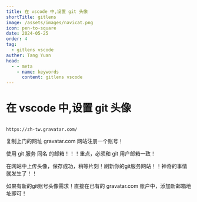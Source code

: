 ```yaml
---
title: 在 vscode 中,设置 git 头像
shortTitle: gitlens
image: /assets/images/navicat.png
icon: pen-to-square
date: 2024-05-25
order: 4
tag: 
  - gitlens vscode
auther: Tang Yuan
head:
  - - meta
    - name: keywords
      content: gitlens vscode
---
```



# 在 vscode 中,设置 git 头像


```shell

https://zh-tw.gravatar.com/

```

复制上门的网址 gravatar.com 网站注册一个账号！

使用 git 服务 同名 的邮箱！！！重点，必须和 git 用户邮箱一致！

在网站中上传头像，保存成功，稍等片刻！刷新你的git服务网站！！神奇的事情就发生了！！

如果有新的git账号头像需求！直接在已有的 gravatar.com 账户中，添加新邮箱地址即可！